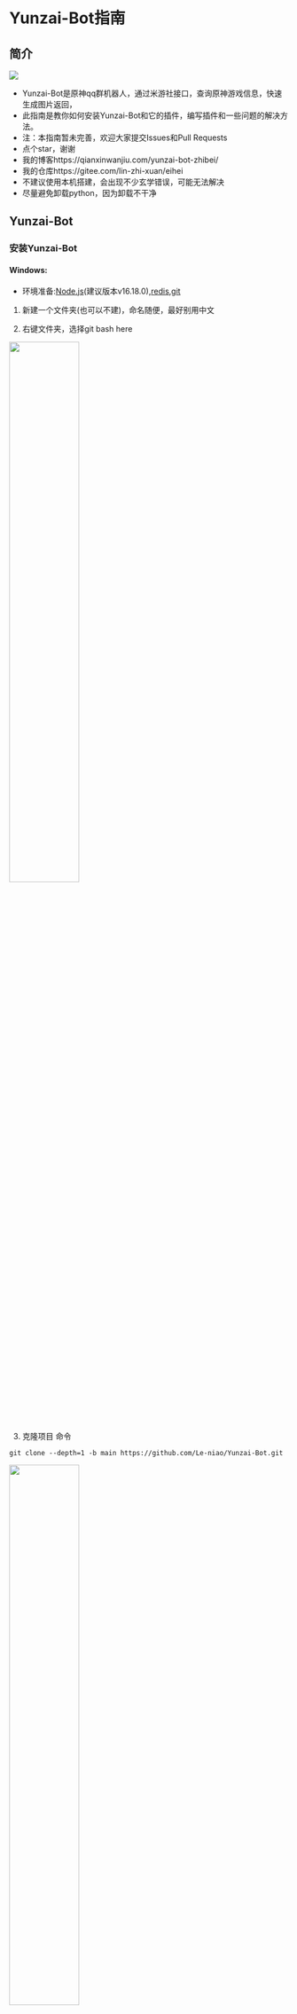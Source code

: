 # Yunzai-Bot指南

## 简介
[![](https://profile-counter.glitch.me/eihei/count.svg)](https://gitee.com/lin-zhi-xuan/eihei)
- Yunzai-Bot是原神qq群机器人，通过米游社接口，查询原神游戏信息，快速生成图片返回，
- 此指南是教你如何安装Yunzai-Bot和它的插件，编写插件和一些问题的解决方法。
- 注：本指南暂未完善，欢迎大家提交Issues和Pull Requests
- 点个star，谢谢
- 我的博客https://qianxinwanjiu.com/yunzai-bot-zhibei/
- 我的仓库https://gitee.com/lin-zhi-xuan/eihei
- 不建议使用本机搭建，会出现不少玄学错误，可能无法解决
- 尽量避免卸载python，因为卸载不干净
## Yunzai-Bot

### 安装Yunzai-Bot

#### Windows:

- 环境准备:[Node.js][nodejs](建议版本v16.18.0),[redis][redis],[git][git]
1. 新建一个文件夹(也可以不建)，命名随便，最好别用中文

2. 右键文件夹，选择git bash here
<img src="picture/2.png" width="50%">

3. 克隆项目
命令
```
git clone --depth=1 -b main https://github.com/Le-niao/Yunzai-Bot.git
```
<img src="picture/3.png" width="50%">

- 这样就算成功了
<img src="picture/4.png" width="50%">

2. 进入Yunzai目录

```
cd Yunzai-Bot 
```
<img src="picture/5.png" width="50%">

3. 安装pnpm，已安装的可以跳过
```bash
npm install pnpm -g
```
- （因为我已经安装过了，所以就不放图了）

- 这里会发生的一些问题问题：
    输完卡住不动了怎么办？或者提示 `npm ERR！`？或者其他的报错？  
    原因：你的服务器太逊了(网络太差了)，根本下载不动，没问题才怪了。
    解决方案：换源，执行命令来更换淘宝镜像源 `npm config set registry https://registry.npmmirror.com` 然后再次执行安装 pnpm 的命令 `npm install pnpm -g`  
    就是有点后遗症，更换镜像源后有微小概率导致后续安装出现问题，所以如果你更换了镜像源以后遇到任何问题请勿向我提问;

4. 安装依赖
```bash
pnpm install -P
```
<img src="picture/6.png" width="50%">

5. 运行（首次运行按提示输入登录）
```
node app
```
<img src="picture/7.png" width="50%">

- 如果觉得麻烦，可使用脚本：

>新建一个文件,把后缀改成bat,然后点击编辑

```
start "" "C:/redis/redis-server.exe"
cd C:/Yunzai-Bot
node app
pause
```

- 第一行中，第一个双引号无需填写，第二个双引号填写你redis路径
= 第二行填写你Yunzai-Bot根目录

#### 安卓termux
等更新。。。。。

#### Linux

- Linux安装教程:https://qianxinwanjiu.com/install-Yunzai-in-linux
- 提示:新手非必要不要使用Linux操作系统

### 基础操作

- 启动云崽： `node app`

- 查看日志： `npm run log`

- 关闭云崽： 对着机器人发送 `#关机`，或者在关掉云崽运行窗口

- 功能列表： `#帮助`

- 更新云崽： `#全部更新`,`#强制更新`，`#更新`,`git pull`

- 重置云崽的部分设置(QQ 号，主人 QQ 等)： `npm run login`

---

### 目录说明

| 目录                     | 说明                           |
| ------------------------ | ------------------------------ |
| config\config\qq.yaml    | 可以修改登录方式，QQ 号        |
| config\config\redis.yaml | redis的设置（非必要别修改）        |
| config\config\other.yaml | 可以修改主人 QQ                |
| data\face                | 存放添加表情的位置             |
| data\MysCookie           | 存放 cookie 的位置             |
| logs\                    | 存放日志文件的位置              |
| plugins\example          | 存放 js 插件的位置             |
| Yunzai-Bot\plugins       | 存放大型插件的位置，如喵喵插件 |

### 插件安装教程

- 注：均为V3插件

#### [锅巴插件](https://gitee.com/guoba-yunzai/guoba-plugin) 
- 主要提供云崽的网页端后台管理界面功能
- 安装教程：
- 第 1 步：下载插件

- 在云崽根目录下打开终端，运行

```
git clone --depth=1 https://gitee.com/guoba-yunzai/guoba-plugin.git ./plugins/Guoba-Plugin/
```

- 第 2 步：安装依赖

- 方式1：采用 pnpm

> 注：如果你不是通过`pnpm`安装的云崽，那么请【**不要**】使用此方式，请看`方式2`

如果你是使用`pnpm`安装的云崽，那么只需要在云崽根目录下运行此命令即可：

```bash
pnpm install --filter=guoba-plugin
```

> 注：请务必直接复制提供的命令，否则可能会导致依赖丢失的情况，若发生需自行重新安装。<br>
> `--filter=guoba-plugin`：只安装`guoba-plugin`下的依赖，其他依赖不处理，防止丢失。

- 方式2：采用 npm 或 cnpm

如果是使用`npm`或`cnpm`等其他依赖安装工具，需要手动安装以下依赖：

```bash
npm install express multer body-parser jsonwebtoken
```

如果以上命令执行失败，可尝试使用`cnpm`进行安装，只需将开头的`npm`替换成`cnpm`即可。

> 注：cnpm需要单独安装，已安装的可以忽略，安装命令如下：<br>
> `npm install cnpm -g --registry=https://registry.npmmirror.com`

- 第 3 步：运行插件

依赖安装完毕之后，直接运行即可，默认运行端口号是：50831

> 可在 config/application.yaml 中修改

启动完成之后，可以在控制台中看到网页地址，复制到浏览器中即可访问。

如果访问不到，请发送`#锅巴帮助`指令获取帮助。

#### [喵喵插件 (miao-plugin)](https://gitee.com/yoimiya-kokomi/miao-plugin)
- Miao-Plugin是一个Yunzai-Bot的升级插件，提供包括角色查询等升级功能。
- 具体功能可在安装插件后 通过 #喵喵帮助 进行查看。如需进行设置可通过 #喵喵设置 命令进行管理。
---
- 安装与更新
请将miao-plugin放置在Yunzai-Bot的plugins目录下，重启Yunzai-Bot后即可使用。
推荐使用git进行安装，以方便后续升级。在Yunzai根目录夹打开终端，运行
-  使用gitee
```
git clone https://gitee.com/yoimiya-kokomi/miao-plugin.git ./plugins/miao-plugin/
```
-  使用github
```
git clone https://github.com/yoimiya-kokomi/miao-plugin.git ./plugins/miao-plugin/
```
进行安装。建议使用上述命令进行安装，以便于后续更新。 管理员发送`#喵喵更新`即可自动更新

#### [抽卡插件 (flower-plugin)](https://gitee.com/Nwflower/flower-plugin)
- flower-plugin是一个适用于V3版本Yunzai-Bot的原神图鉴插件包，主要提供拓展抽卡功能，意在不修改本体抽卡卡池信息的情况下提供自定义卡池的拓展

1. 使用github源获取插件

2. 在Yunzai-Bot根目录下，运行cmd，输入以下指令

```
git clone --depth=1 https://github.com/Nwflower/flower-plugin.git ./plugins/flower-plugin/
```
- 如果运行失败，可以使用gitee镜像源，指令如下
```
git clone --depth=1 https://gitee.com/Nwflower/flower-plugin.git ./plugins/flower-plugin/
```


#### py插件

- 我个人的建议是：
- 别去费精力装了
- 直接装个nonebot不好吗
- 换个登录端口直接实现1号俩机器人

#### [单个js格式插件通用安装方法](https://gitee.com/yhArcadia/Yunzai-Bot-plugins-index?_from=gitee_search#js%E6%8F%92%E4%BB%B6%E7%B4%A2%E5%BC%95)

- 超级简单，只要把插件下载好后放入 `Yunzai-bot/plugins/example` 里即可 
<img src="picture/1.png" width="100%">


### 常用链接
>下载链接（均为网盘）有密码的均为114514

- redis下载链接:[☞redis][redis]
- git下载链接:[☞git][git]
- node.js下载链接:[☞node.js][nodejs]
- python3.8下载链接[☞python3.8][python]
- ffmpeg下载链接[☞ffmpeg][ffmpeg]
- 滑块验证助手下载链接[☞滑块验证][滑块验证]

>你一定用的上的地址

- 官方文档地址:[☞Yunzai-Bot][Yunzai-Bot]
- Yunzai-Bot插件库：[☞Github](https://github.com/yhArcadia/Yunzai-Bot-plugins-index)/[☞Gitee](https://gitee.com/yhArcadia/Yunzai-Bot-plugins-index)
- Yunzai-Bot（V3）：[☞Github](https://github.com/Le-niao/Yunzai-Bot)/[☞Gitee](https://gitee.com/Le-niao/Yunzai-Bot) 
- Yunzai-Bot（V2）：[☞Github](https://github.com/yoimiya-kokomi/Yunzai-Bot)/[☞Gitee](https://gitee.com/yoimiya-kokomi/Yunzai-Bot) 

### 问题解答
- 遇到问题怎么办
  - 先不要急着问
  - 重启一下试试
  - 重装一下试试
  - 换台设备试试
  - 用这个试试baidu.com
  - 实在不行就别搞了
  - 把后台报错日志截图，并准备好充足的问题描述(态度要好)
  - 将后台报错日志截图和完整的问题描述发到群里。
  - 等待有人为你解答

<img src="picture/10.png" width="50%">

- cookie 绑定失败？

  - 先把云崽 `#强制更新` 一下 
  - 然后重新获取cookie

- 装完 node 但是还是提示 `npm:command not found`

  - 没配置环境变量而已
  - 请自行百度搜索 `Windows环境变量设置`
  - 在用户环境变量的 Path 变量中点击编辑，添加 `C:\Program Files\nodejs` 与 `C:\Users\把这段中文替换成你自己的用户名\AppData\Roaming\npm` 字段
  - 重启电脑即可食用

- 签到显示 `验证码失败` ?

  - 问得好，好问题
  - 太正常不过，这个问题无解，有解决方法的请私发我
  - 至于什么时候会好嘛，我也不知道，你问大伟哥去

- 提示 `qq版本过低` ？

  - <img src="picture/9.png" width="50%"> <br>此图来源于喵喵插件群
  - 亲测有效

- 提示 `请配置公共ck` ？

  - 字面意思，`#配置公共ck`然后把你的ck发给机器人
  - 或者`#使用全部ck`

- 公共 ck 查询次数已用完，暂无法查询新 uid？

  - 不用慌，再绑定一个就是了
  - 或者 `#使用全部ck`

- <img src="picture/8.png" width="50%"> <br> MISCONF Redis is configured to save RDB
  snapshots

  - 控制面板->系统和安全->系统->高级系统设置->高级选项卡下方第一个卡片“性能”里的设置按钮->高级选项卡->虚拟内存->更改->勾选最上方自动管理所有驱动器的分页文件大小->重启电脑

- 机器人进群自动退了怎么办

  - 锅巴插件->配置管理->其它->退群人数改成 0 就行

- 如何删除插件?

  - 在 `Yunzai-bot/plugins` 文件夹里找到对应的插件右键删除即可，
  - 注：如果是插件包需要把整个文件夹都删掉

- 如何关闭入群欢迎?

  - 在 `Yunzai-bot/plugins/example` 文件夹里找到入群欢迎插件，右键删除，或者在锅巴插件中进行配置

- 机器人被冻结了，怎么办？

  - 号封了而已，没啥好办法，能解封就解不能解可以多备几个小号。关闭私聊，减少冻结频率。

- xx 功能报错，xx 功能异常？机器人打不开? 机器人坏了?
  - 重装吧兄弟
  - 也可以不重装：重置云崽步骤(数据会保留)：在云崽根目录下打开 git bash 输入`git pull`，然后再`git reset --hard origin/main`，最后再手动重启即可解决。

- 喵喵插件的 `#xx照片` `xx图片` 功能用不了？

 把 `Yunzai-Bot/plugins/miao-plugin/resources` 的 `character-img` 文件复制一份到 `Yunzai-Bot/plugins/miao-plugin/resources/miao-res-plus` 里就好了

- 机器人群聊消息发不出去，但是私聊正常？

  - 这是触发了 QQ 新版群聊风控，私聊机器人发送 <https://accounts.qq.com/safe/message/unlock?lock_info=5_5> 然后拿出你的手机，并登录机器人的手机 QQ，从机器人的手机 QQ 里打开个链接，验证就行了。

- 十连次数怎么修改？

  - [锅巴插件]里可以配置

- 服务器推荐？

  - 平时服务器都会比较贵，只有新用户和购物节会特别便宜，所以大家各凭本事吧，反正只要服务器能联网就能搭这个机器人。
  - 推荐腾讯云新人特惠50一年2h2G

- 插件除了这些还有别的吗
  - 更多的插件都在云崽官方群里，但是官方群它不对外开放...
  - 或者你可以学学自己写插件
  -不会？，那就看下面的教程吧

## Yunzai-Bot插件教学

- 推荐使用vccode编写[☞下载][vccode]
 
### 单个的js插件

- 先新建一个文件，命名为Helloworld.js
- <u>命名可以改的，最好别用中文，改命名时要记得把下面的类名改了(大小写得一样)</u>

#### 输出Hello，world！

- 代码示例

```javascript
//引入Yunzai插件功能
import plugin from '../../../../../lib/plugins/plugin.js'

//导出  类  类名===文件名 继承  插件类  
export class Helloworld extends plugin {
    constructor() {
        super({
            //后端信息
            name: 'Helloworld',//插件名字，可以随便写
            dsc: 'Helloworld',//插件介绍，可以随便写
            event: 'message',//这个直接复制即可，别乱改
            priority: 250,//执行优先级：数值越低越6
            rule: [
                {
                    //正则:也就是触发指令
                    reg: '^#你好$',
                    //函数:触发上面指令后调用的函数
                    fnc: 'Helloworld'
                }
            ]
        });
    };

    //函数
    async Helloworld(e) {
        e.reply("Hello, world!");//输出Hello，world！
        //阻止消息不再往下
        return;
    };
};
```

#### reply函数的多种用法
1. 直接发送内容
```javascript
    //发送内容:
    e.reply("Hello, world!");
```

2. 是否引用回复
```javascript
//是否引用回复:
e.reply("Hello, world!", true);//false为否，true为是
```

3. 群聊是否撤回消息
```javascript
//群聊是否撤回消息:
e.reply("Hello, world!", false, { recallMsg: 5 });//最大120，0则不处理
```

4. 是否at用户:
```javascript
//是否at用户:
e.reply("Hello, world!", false, { recallMsg: 0 }, true);//false为否，true为是
```

#### 如何使用回复组件

- 代码示例

```javascript
//引入Yunzai插件功能
import plugin from '../../../../../lib/plugins/plugin.js'

//导出  类  类名:要与文件名一致 继承  插件类  
export class Helloworld extends plugin {
    constructor() {
        super({
            //后端信息
            name: 'Helloworld',//插件名字，可以随便写
            dsc: 'Helloworld',//插件介绍，可以随便写
            event: 'message',//这个直接复制即可，别乱改
            priority: 250,//执行优先级：数值越低越6
            rule: [
                {
                    //正则:也就是触发指令
                    reg: '^#你干嘛诶哟$',
                    //函数:触发上面指令后调用的函数
                    fnc: 'Helloworld'
                }
            ]
        });
    };

    //函数
    async Helloworld(e) {
        /** 设置上下文，后续接收到内容会执行hei方法 */
        this.setContext('hei');
        //发送消息
        e.reply("1+1=?");
    }

    //回复函数
    async hei(e) {
        //获取消息
        let xiaoxi = e.message;
        //判断消息
        if (xiaoxi == 3) {
            //回复
            e.reply("回答正确")
            //结束上下文
            this.finish('hei')
        }
        else {
            e.reply("回答错误")
            //再次使用执行hei方法 
            this.setContext('hei')
        }
    }
};
```
#### 各式的判断
正在编写中

### 交流群
|  群名  |      群号     |
|--------|--------------|
|[原神交流][qq1]|773089934|








[Yunzai]: https://github.com/Le-niao/Yunzai-Bot
[Yunzai-Bot]: https://docs.yunzai.org/
[redis]: https://wwrl.lanzouw.com/iB1f70hizgxa
[git]: https://wwrl.lanzouw.com/iBjDY0hizgre
[nodejs]: http://nodejs.cn/download/
[vccode]: https://code.visualstudio.com/
[plugins]: https://gitee.com/yhArcadia/Yunzai-Bot-plugins-index
[python]: https://wwrl.lanzouw.com/iK7uS0ixl0fi
[ffmpeg]: https://wwrl.lanzouw.com/
[滑块验证]: https://maupdate.rainchan.win/txcaptcha.apk
[qq1]: https://qm.qq.com/cgi-bin/qm/qr?k=Cu1TnfTNNOdhx0lv17qbnTzp9lhOy_dJ&jump_from=webapi&authKey=8cmxRdVRamzJn0xPI2yet1a//X16faoVcTqD6P2vn/PIgJECkquiq8dyEoSgUJKt